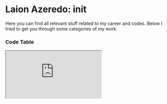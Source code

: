 # Laion Azeredo: init
Here you can find all relevant stuff related to my career and codes.
Below I tried to get you through some categories of my work.

### Code Table

<iframe src="https://docs.google.com/spreadsheets/d/e/2PACX-1vQZj8xM7QVkRixqZTyZMYmz-3RUCxJDE4ZIPGPB8-3mKNTcE2Omgn3nE3JXEdv7vVcgFp-VAOZVYQX3/pubhtml?gid=0&amp;single=true&amp;widget=true&amp;headers=false"></iframe>
